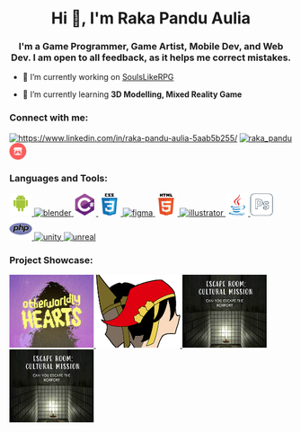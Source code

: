 <h1 align="center">Hi 👋, I'm Raka Pandu Aulia</h1>
<h3 align="center">I'm a Game Programmer, Game Artist, Mobile Dev, and Web Dev. I am open to all feedback, as it helps me correct mistakes.</h3>

- 🔭 I’m currently working on [SoulsLikeRPG](https://github.com/RakaPanduAulia/SoulsLikeRPG.git)

- 🌱 I’m currently learning **3D Modelling, Mixed Reality Game**

<h3 align="left">Connect with me:</h3>
<p align="left">
<a href="https://linkedin.com/in/raka-pandu-aulia-5aab5b255" target="_blank"><img align="center" src="https://raw.githubusercontent.com/rahuldkjain/github-profile-readme-generator/master/src/images/icons/Social/linked-in-alt.svg" alt="https://www.linkedin.com/in/raka-pandu-aulia-5aab5b255/" height="30" width="40" /></a>
<a href="https://instagram.com/raka_pandu" target="_blank"><img align="center" src="https://raw.githubusercontent.com/rahuldkjain/github-profile-readme-generator/master/src/images/icons/Social/instagram.svg" alt="raka_pandu" height="30" width="40" /></a>
<a href="https://byakkohen.itch.io" target="_blank"><img align="center" src="https://github.com/RakaPanduAulia/ImgSource/blob/dec7dc528b546484a26aed22fc8da85840dbd3d0/Social/itch.io.png" alt="auruuu" height="30" width="30" /></a>
</p>

<h3 align="left">Languages and Tools:</h3>
<p align="left"> 
<a href="https://developer.android.com" target="_blank" rel="noreferrer"> 
    <img src="https://raw.githubusercontent.com/devicons/devicon/master/icons/android/android-original-wordmark.svg" alt="android" width="40" height="40"/> 
</a> 
<a href="https://www.blender.org/" target="_blank" rel="noreferrer"> 
    <img src="https://download.blender.org/branding/community/blender_community_badge_white.svg" alt="blender" width="40" height="40"/> 
</a> 
<a href="https://www.w3schools.com/cs/" target="_blank" rel="noreferrer"> 
    <img src="https://raw.githubusercontent.com/devicons/devicon/master/icons/csharp/csharp-original.svg" alt="csharp" width="40" height="40"/> 
</a> 
<a href="https://www.w3schools.com/css/" target="_blank" rel="noreferrer"> 
    <img src="https://raw.githubusercontent.com/devicons/devicon/master/icons/css3/css3-original-wordmark.svg" alt="css3" width="40" height="40"/> 
</a> 
<a href="https://www.figma.com/" target="_blank" rel="noreferrer"> 
    <img src="https://www.vectorlogo.zone/logos/figma/figma-icon.svg" alt="figma" width="40" height="40"/> 
</a> 
<a href="https://www.w3.org/html/" target="_blank" rel="noreferrer"> 
    <img src="https://raw.githubusercontent.com/devicons/devicon/master/icons/html5/html5-original-wordmark.svg" alt="html5" width="40" height="40"/> 
</a> 
<a href="https://www.adobe.com/in/products/illustrator.html" target="_blank" rel="noreferrer"> 
    <img src="https://www.vectorlogo.zone/logos/adobe_illustrator/adobe_illustrator-icon.svg" alt="illustrator" width="40" height="40"/> 
</a> 
<a href="https://www.java.com" target="_blank" rel="noreferrer"> 
    <img src="https://raw.githubusercontent.com/devicons/devicon/master/icons/java/java-original.svg" alt="java" width="40" height="40"/> 
</a> 
<a href="https://www.photoshop.com/en" target="_blank" rel="noreferrer"> 
    <img src="https://raw.githubusercontent.com/devicons/devicon/master/icons/photoshop/photoshop-line.svg" alt="photoshop" width="40" height="40"/> 
</a> 
<a href="https://www.php.net" target="_blank" rel="noreferrer"> 
    <img src="https://raw.githubusercontent.com/devicons/devicon/master/icons/php/php-original.svg" alt="php" width="40" height="40"/> 
</a> 
<a href="https://unity.com/" target="_blank" rel="noreferrer"> 
    <img src="https://www.vectorlogo.zone/logos/unity3d/unity3d-icon.svg" alt="unity" width="40" height="40"/> 
</a> 
<a href="https://unrealengine.com/" target="_blank" rel="noreferrer"> 
    <img src="https://raw.githubusercontent.com/kenangundogan/fontisto/036b7eca71aab1bef8e6a0518f7329f13ed62f6b/icons/svg/brand/unreal-engine.svg" alt="unreal" width="40" height="40"/> 
</a> 
</p>

<h3 align="left">Project Showcase:</h3>
<p align="left">
<a href="https://sungkem-studio.itch.io/otherworldly-hearts" target="_blank">
    <img src="https://github.com/RakaPanduAulia/ImgSource/blob/097e9626228daab698d58cd41912073e35df5c98/Project/Otherworldly%20Hearts.png" alt="SoulsLikeRPG" width="150" height="130"/>
</a>
<a href="https://il-games.itch.io/afterdeath" target="_blank">
    <img src="https://github.com/RakaPanduAulia/ImgSource/blob/097e9626228daab698d58cd41912073e35df5c98/Project/After%20Death.png" alt="Project2" width="150" height="130"/>
</a>
<a href="https://clausphoby.itch.io/clausphoby-team" target="_blank">
    <img src="https://github.com/RakaPanduAulia/ImgSource/blob/097e9626228daab698d58cd41912073e35df5c98/Project/Escape%20Room.png" alt="Project3" width="150" height="130"/>
</a>
<a href="https://huanghana.itch.io/kickoff-land" target="_blank">
    <img src="https://github.com/RakaPanduAulia/ImgSource/blob/097e9626228daab698d58cd41912073e35df5c98/Project/Escape%20Room.png" alt="Project3" width="150" height="130"/>
</a>
</p>

<!-- Future project showcase area -->
<!-- Add more projects here in the future as needed -->
<!-- Example:
<p align="left">
<a href="https://github.com/RakaPanduAulia/Project4" target="_blank">
    <img src="https://via.placeholder.com/150" alt="Project4" width="150" height="130"/>
</a>
<a href="https://github.com/RakaPanduAulia/Project5" target="_blank">
    <img src="https://via.placeholder.com/150" alt="Project5" width="150" height="130"/>
</a>
<a href="https://github.com/RakaPanduAulia/Project6" target="_blank">
    <img src="https://via.placeholder.com/150" alt="Project6" width="150" height="130"/>
</a>
</p>
-->
